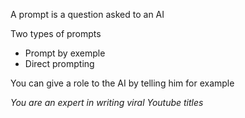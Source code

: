 A prompt is a question asked to an AI

Two types of prompts

* Prompt by exemple
* Direct prompting

You can give a role to the AI by telling him for example 

*You are an expert in writing viral Youtube titles*
